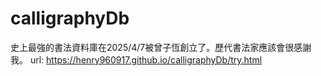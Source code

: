 # calligraphyDb
史上最強的書法資料庫在2025/4/7被曾子恆創立了。歷代書法家應該會很感謝我。
url:
https://henry960917.github.io/calligraphyDb/try.html
